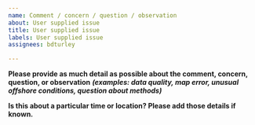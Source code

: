 ```yaml
---
name: Comment / concern / question / observation
about: User supplied issue
title: User supplied issue
labels: User supplied issue
assignees: bdturley

---
```


**Please provide as much detail as possible about the comment, concern, question, or observation**
***(examples: data quality, map error, unusual offshore conditions, question about methods)***


**Is this about a particular time or location? Please add those details if known.**

